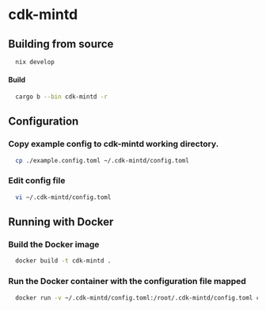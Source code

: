 
# cdk-mintd

## Building from source

```sh
  nix develop
```

#### Build

```sh
  cargo b --bin cdk-mintd -r
```

## Configuration

### Copy example config to cdk-mintd working directory.

```sh
  cp ./example.config.toml ~/.cdk-mintd/config.toml
```

### Edit config file

```sh
  vi ~/.cdk-mintd/config.toml
```

## Running with Docker 

### Build the Docker image

```sh
  docker build -t cdk-mintd .
```

### Run the Docker container with the configuration file mapped

```sh
  docker run -v ~/.cdk-mintd/config.toml:/root/.cdk-mintd/config.toml cdk-mintd
```
